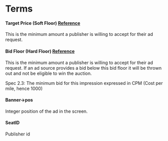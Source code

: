# Terms

#### Target Price (Soft Floor) [Reference](https://bit.ly/2VDitXf)

This is the minimum amount a publisher is willing to accept for their ad request.

#### Bid Floor (Hard Floor) [Reference](https://bit.ly/2VDitXf)

This is the minimum amount a publisher is willing to accept for their ad request.
If an ad source provides a bid below this bid floor it will be thrown out and not be eligible to win the auction.

Spec 2.3: The minimum bid for this impression expressed in CPM (Cost per mile, hence 1000) 

#### Banner->pos
Integer position of the ad in the screen. 

#### SeatID

Publisher id